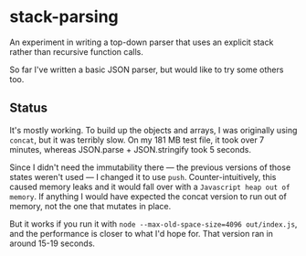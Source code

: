 # stack-parsing

An experiment in writing a top-down parser that uses an explicit stack rather than recursive function calls.

So far I've written a basic JSON parser, but would like to try some others too.

## Status
It's mostly working. To build up the objects and arrays, I was originally using `concat`, but it was terribly slow. On my 181 MB test file, it took over 7 minutes, whereas JSON.parse + JSON.stringify took 5 seconds.

Since I didn't need the immutability there — the previous versions of those states weren't used — I changed it to use `push`. Counter-intuitively, this caused memory leaks and it would fall over with a `Javascript heap out of memory`. If anything I would have expected the concat version to run out of memory, not the one that mutates in place.

But it works if you run it with `node --max-old-space-size=4096 out/index.js`, and the performance is closer to what I'd hope for. That version ran in around 15-19 seconds.
